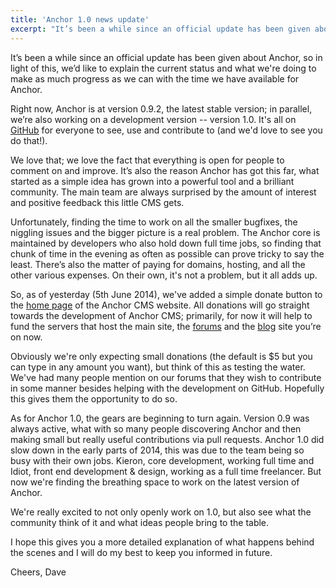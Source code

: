 ```yaml
---
title: 'Anchor 1.0 news update'
excerpt: "It’s been a while since an official update has been given about Anchor, so in light of this, we’d like to explain the current status and what we're doing to make as much progress as we can with the time we have available for Anchor."
---
```


It’s been a while since an official update has been given about Anchor, so in light of this, we’d like to explain the current status and what we're doing to make as much progress as we can with the time we have available for Anchor.

Right now, Anchor is at version 0.9.2, the latest stable version; in parallel, we’re also working on a development version -- version 1.0. It's all on [GitHub](https://github.com/anchorcms/) for everyone to see, use and contribute to (and we'd love to see you do that!).

We love that; we love the fact that everything is open for people to comment on and improve. It’s also the reason Anchor has got this far, what started as a simple idea has grown into a powerful tool and a brilliant community. The main team are always surprised by the amount of interest and positive feedback this little CMS gets.

Unfortunately, finding the time to work on all the smaller bugfixes, the niggling issues and the bigger picture is a real problem. The Anchor core is maintained by developers who also hold down full time jobs, so finding that chunk of time in the evening as often as possible can prove tricky to say the least. There’s also the matter of paying for domains, hosting, and all the other various expenses. On their own, it's not a problem, but it all adds up.

So, as of yesterday (5th June 2014), we've added a simple donate button to the [home page](/) of the Anchor CMS website. All donations will go straight towards the development of Anchor CMS; primarily, for now it will help to fund the servers that host the main site, the [forums](http://forums.anchorcms.com/) and the [blog](/blog//) site you’re on now.

Obviously we're only expecting small donations (the default is $5 but you can type in any amount you want), but think of this as testing the water. We've had many people mention on our forums that they wish to contribute in some manner besides helping with the development on GitHub. Hopefully this gives them the opportunity to do so.

As for Anchor 1.0, the gears are beginning to turn again. Version 0.9 was always active, what with so many people discovering Anchor and then making small but really useful contributions via pull requests. Anchor 1.0 did slow down in the early parts of 2014, this was due to the team being so busy with their own jobs. Kieron, core development, working full time and Idiot, front end development & design, working as a full time freelancer. But now we're finding the breathing space to work on the latest version of Anchor.

We're really excited to not only openly work on 1.0, but also see what the community think of it and what ideas people bring to the table.

I hope this gives you a more detailed explanation of what happens behind the scenes and I will do my best to keep you informed in future.

Cheers, Dave
